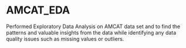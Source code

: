# AMCAT_EDA
Performed Exploratory Data Analysis on AMCAT data set and to find the patterns and valuable insights from the data while identifying any data quality issues such as missing values or outliers.
